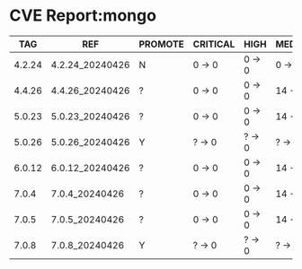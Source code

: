 # CVE Report:mongo
|  TAG   |       REF       | PROMOTE | CRITICAL |  HIGH  | MEDIUM  |  LOW   | UNKNOWN |
|--------|-----------------|---------|----------|--------|---------|--------|---------|
| 4.2.24 | 4.2.24_20240426 | N       | 0 -> 0   | 0 -> 0 | 0 -> 0  | 0 -> 0 | 0 -> 0  |
| 4.4.26 | 4.4.26_20240426 | ?       | 0 -> 0   | 0 -> 0 | 14 -> 2 | 2 -> 0 | 0 -> 0  |
| 5.0.23 | 5.0.23_20240426 | ?       | 0 -> 0   | 0 -> 0 | 14 -> 2 | 2 -> 0 | 0 -> 0  |
| 5.0.26 | 5.0.26_20240426 | Y       | ? -> 0   | ? -> 0 | ? -> 2  | ? -> 0 | ? -> 0  |
| 6.0.12 | 6.0.12_20240426 | ?       | 0 -> 0   | 0 -> 0 | 14 -> 2 | 2 -> 0 | 0 -> 0  |
| 7.0.4  | 7.0.4_20240426  | ?       | 0 -> 0   | 0 -> 0 | 14 -> 2 | 2 -> 0 | 0 -> 0  |
| 7.0.5  | 7.0.5_20240426  | ?       | 0 -> 0   | 0 -> 0 | 14 -> 2 | 2 -> 0 | 0 -> 0  |
| 7.0.8  | 7.0.8_20240426  | Y       | ? -> 0   | ? -> 0 | ? -> 2  | ? -> 0 | ? -> 0  |
